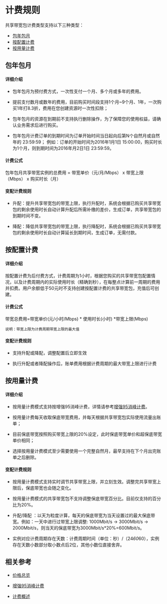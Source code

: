 # 计费规则
共享带宽包计费类型支持以下三种类型：
- [包年包月](instance-type-family#user-content-1)
- [按配置计费](instance-type-family#user-content-2)
- [按用量计费](instance-type-family#user-content-3)

## 包年包月
<div id="user-content-1"></div>

#### 详细介绍

- 包年包月为预付费方式，一次性支付一个月、多个月或多年的费用。

- 提前支付数月或数年的费用，目前购买时间段支持1个月~9个月、1年，一次购买1年打8.3折，费用在您创建资源时一次性扣除；

- 包年包月的资源在到期前不支持执行删除操作，为了保障您的使用权益，请确认业务需求后进行购买。

- 包年包月计费订单的到期时间为订单开始时间当日起向后第N个自然月或自然年的 23:59:59； 例如：订单的开始时间为2016年1月1日 15:00:00，购买时长为1个月，则到期时间为2016年月2日1日 23:59:59。



#### 计费公式

包年包月共享带宽实例的总费用 = 带宽单价（元/月/Mbps） x 带宽上限（Mbps） x 购买时长（月）


#### 变配计费规则

- 升配：提升共享带宽包的带宽上限，执行升配时，系统会根据已购买共享带宽包的剩余使用时长自动计算升配后所需补缴的差价，生成订单，共享带宽包的到期时间不变。

- 降配：降低共享带宽包的带宽上限，执行降配时，系统会根据已购买共享带宽包的剩余使用时长自动计算延长到期时间，生成订单，无需付款。

## 按配置计费
<div id="user-content-2"></div>

#### 详细介绍

按配置计费为后付费方式，计费周期为1小时，根据您购买的共享带宽包配置情况，以及计费周期内的实际使用时长（精确到秒），在每整点计算前一周期的费用并扣费。用户余额低于50元时不支持创建按配置计费的共享带宽包，充值后可创建。



#### 计费公式

带宽总费用=带宽单价(元/小时/Mbps) * 使用时长(小时) \*带宽上限(Mbps)
```
说明：带宽上限为计费周期带宽上限的最大值
```

#### 变配计费规则

- 支持升配或降配，调整配置后立即生效

- 执行升配或者降配操作后，账单费用根据计费周期的最大带宽上限进行计费


## 按用量计费
<div id="user-content-3"></div>

#### 详细介绍

- 按用量计费模式支持按增强95消峰计费，详情请参考[增强95消峰计费](Charge-By-Usage/Top5-Eliminate.md)。

- 按用量计费每天收取保底带宽费用，并每天根据共享带宽包实际使用流量出账单；

- 目前保底带宽按照购买带宽上限的20%设定，此时保底带宽单价和超保底带宽单价相同；

- 选择按用量计费模式至少需要使用一个完整自然月，最早支持在下个月出完账单之后删除。



#### 变配计费规则

- 按用量计费模式支持实时调节共享带宽上限，并立刻生效。调整完共享带宽上限后，保底带宽也会随之变化。

- 按用量计费模式的共享带宽包不支持调整保底带宽百分比。目前仅支持的百分比为20%。

- 升配/降配 ：以天为粒度计算，每天的保底带宽为当天设置过的最大保底带宽。例如：一天中进行过带宽上限调整: 1000Mbit/s -> 3000Mbit/s -> 2000Mbit/s，则当天的保底带宽为3000Mbit/s*20%=600Mbit/s。

- 实例对应计费周期存在天数：计费周期时间（单位：秒）/（24*60*60），实例存在天数小数部分取小数点后2位，其他小数位直接舍弃。

## 相关参考

- [价格总览](Price-Overview.md)

- [增强95消峰计费](Charge-By-Usage/Top5-Eliminate.md)

- [计费概述](Billed-Overview.md)


